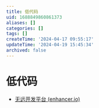 ```yaml
---
title: 低代码
uid: 1688849860861373
aliases: []
categories: []
tags: []
createTime: '2024-04-17 09:55:17'
updateTime: '2024-04-19 15:45:34'
archived: false
---
```


# 低代码

- [无远开发平台 (enhancer.io)](https://enhancer.io/)
